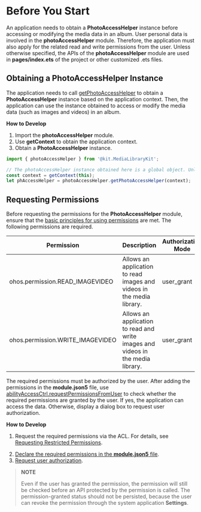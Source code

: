 # Before You Start

An application needs to obtain a **PhotoAccessHelper** instance before accessing or modifying the media data in an album. User personal data is involved in the **photoAccessHelper** module. Therefore, the application must also apply for the related read and write permissions from the user. Unless otherwise specified, the APIs of the **photoAccessHelper** module are used in **pages/index.ets** of the project or other customized .ets files.

## Obtaining a PhotoAccessHelper Instance

The application needs to call [getPhotoAccessHelper](../../reference/apis-media-library-kit/js-apis-photoAccessHelper.md#photoaccesshelpergetphotoaccesshelper) to obtain a **PhotoAccessHelper** instance based on the application context. Then, the application can use the instance obtained to access or modify the media data (such as images and videos) in an album.

**How to Develop**

1. Import the **photoAccessHelper** module.
2. Use **getContext** to obtain the application context.
3. Obtain a **PhotoAccessHelper** instance.

```ts
import { photoAccessHelper } from '@kit.MediaLibraryKit';

// The photoAccessHelper instance obtained here is a global object. Unless otherwise specified, the object obtained here is used in subsequent operations in this document. If an undefined error is reported, add the code snippet here.
const context = getContext(this);
let phAccessHelper = photoAccessHelper.getPhotoAccessHelper(context);
```

## Requesting Permissions

Before requesting the permissions for the **PhotoAccessHelper** module, ensure that the [basic principles for using permissions](../../security/AccessToken/app-permission-mgmt-overview.md#basic-principles-for-using-permissions) are met. The following permissions are required.

| Permission                        | Description                                      | Authorization Mode  |
| ------------------------------ | ------------------------------------------ | ---------- |
| ohos.permission.READ_IMAGEVIDEO     | Allows an application to read images and videos in the media library.| user_grant |
| ohos.permission.WRITE_IMAGEVIDEO    | Allows an application to read and write images and videos in the media library.| user_grant |

The required permissions must be authorized by the user. After adding the permissions in the **module.json5** file, use [abilityAccessCtrl.requestPermissionsFromUser](../../reference/apis-ability-kit/js-apis-abilityAccessCtrl.md#requestpermissionsfromuser9) to check whether the required permissions are granted by the user. If yes, the application can access the data. Otherwise, display a dialog box to request user authorization.

**How to Develop**

<!--RP1-->
1. Request the required permissions via the ACL. For details, see [Requesting Restricted Permissions](../../security/AccessToken/declare-permissions-in-acl.md).
<!--RP1End-->
2. [Declare the required permissions in the **module.json5** file](../../security/AccessToken/declare-permissions.md).
3. [Request user authorization](../../security/AccessToken/request-user-authorization.md).

> **NOTE**
>
> Even if the user has granted the permission, the permission will still be checked before an API protected by the permission is called. The permission-granted status should not be persisted, because the user can revoke the permission through the system application **Settings**.

